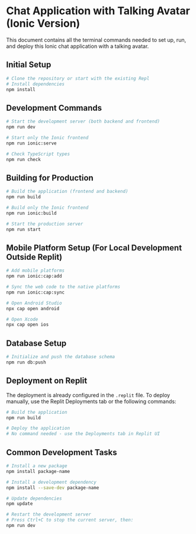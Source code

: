 
# Chat Application with Talking Avatar (Ionic Version)

This document contains all the terminal commands needed to set up, run, and deploy this Ionic chat application with a talking avatar.

## Initial Setup

```bash
# Clone the repository or start with the existing Repl
# Install dependencies
npm install
```

## Development Commands

```bash
# Start the development server (both backend and frontend)
npm run dev

# Start only the Ionic frontend
npm run ionic:serve

# Check TypeScript types
npm run check
```

## Building for Production

```bash
# Build the application (frontend and backend)
npm run build

# Build only the Ionic frontend
npm run ionic:build

# Start the production server
npm run start
```

## Mobile Platform Setup (For Local Development Outside Replit)

```bash
# Add mobile platforms
npm run ionic:cap:add

# Sync the web code to the native platforms
npm run ionic:cap:sync

# Open Android Studio
npx cap open android

# Open Xcode
npx cap open ios
```

## Database Setup

```bash
# Initialize and push the database schema
npm run db:push
```

## Deployment on Replit

The deployment is already configured in the `.replit` file. To deploy manually, use the Replit Deployments tab or the following commands:

```bash
# Build the application
npm run build

# Deploy the application
# No command needed - use the Deployments tab in Replit UI
```

## Common Development Tasks

```bash
# Install a new package
npm install package-name

# Install a development dependency
npm install --save-dev package-name

# Update dependencies
npm update

# Restart the development server
# Press Ctrl+C to stop the current server, then:
npm run dev
```
